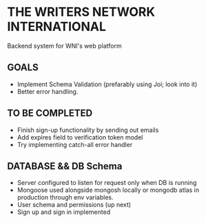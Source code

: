 # THE WRITERS NETWORK INTERNATIONAL
Backend system for WNI's web platform

## GOALS

- Implement Schema Validation (prefarably using Joi; look into it)
- Better error handling.

## TO BE COMPLETED

- Finish sign-up functionality by sending out emails
- Add expires field to verification token model
- Try implementing catch-all error handler

## DATABASE && DB Schema

- Server configured to listen for request only when DB is running
- Mongoose used alongside mongosh locally or mongodb atlas in production through env variables.
- User schema and permissions (up next)
- Sign up and sign in implemented
